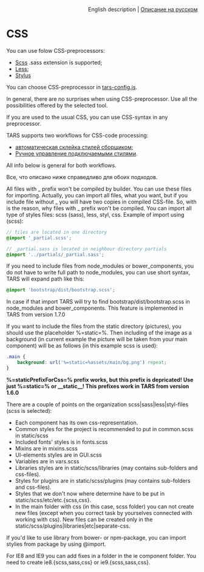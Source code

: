 <p align="right">
English description | <a href="../ru/css-processing.md">Описание на русском</a>
</p>

# CSS

You can use folow CSS-preprocessors:
* [Scss](http://sass-lang.com) .sass extension is supported;
* [Less](http://www.lesscss.ru);
* [Stylus](http://learnboost.github.io/stylus)  

You can choose CSS-preprocessor in [tars-config.js](options.md#csspreprocessor).

In general, there are no surprises when using CSS-preprocessor. Use all the possibilities offered by the selected tool.

If you are used to the usual CSS, you can use CSS-syntax in any preprocessor.

TARS supports two workflows for CSS-code processing:
* [автоматическая склейка стилей сборщиком](css-concat-processing.md);
* [Ручное управление подключаемыми стилями](css-manual-processing.md).

All info below is general for both workflows.

Все, что описано ниже справедливо для обоих подходов.

All files with _ prefix won't be compiled by builder. You can use these files for importing. Actually, you can import all files, what you want, but if you include file without _ you will have two copies in compiled CSS-file. So, with is the reason, why files with _ prefix won't be compiled. You can import all type of styles files: scss (sass), less, styl, css.
Example of import using (scss):

```scss
// files are located in one directory
@import '_partial.scss';

// _partial.sass is located in neighbour directory partials
@import '../partials/_partial.sass';
```

If you need to include files from node_modules or bower_components, you do not have to write full path to node_modules, you can use short syntax, TARS will expand path like this:

```scss
@import 'bootstrap/dist/bootstrap.scss';
```

In case if that import TARS will try to find bootstrap/dist/bootstrap.scss in node_modules and bower_components. This feature is implemented in TARS from version 1.7.0

If you want to include the files from the static directory (pictures), you should use the placeholder %=static=%. Then including of the image as a background (in current example the picture will be taken from your main component) will be as follows (in this example scss is used):

```scss
.main {
    background: url('%=static=%assets/main/bg.png') repeat;
}
```

**%=staticPrefixForCss=% prefix works, but this prefix is depricated! Use just %=static=% or \_\_static\_\_! This prefixes work in TARS from version 1.6.0**

There are a couple of points on the organization scss|sass|less|styl-files (scss is selected):

* Each component has its own css-representation.
* Common styles for the project is recommended to put in common.scss in static/scss
* Included fonts' styles is in fonts.scss
* Mixins are in mixins.scss
* UI-elements styles are in GUI.scss
* Variables are in vars.scss
* Libraries styles are in static/scss/libraries (may contains sub-folders and css-files).
* Styles for plugins are in static/scss/plugins (may contains sub-folders and css-files).
* Styles that we don't now where determine have to be put in static/scss/etc/etc.{scss,css}.
* In the main folder with css (in this case, scss folder) you can not create new files (except when you correct task by yourselves connected with working with css). New files can be created only in the static/scss/plugins|libraries|etc|separate-css.

If you'd like to use library from bower- or npm-package, you can import stylies from package by using @import.

For IE8 and IE9 you can add fixes in a folder in the ie component folder. You need to create ie8.{scss,sass,css} or ie9.{scss,sass,css}.

